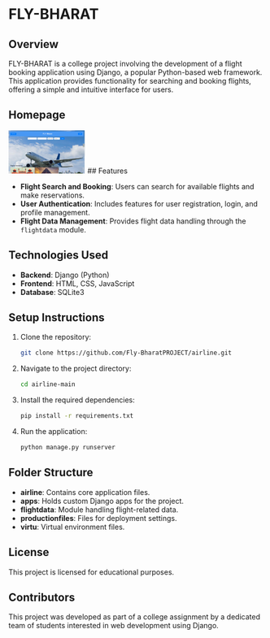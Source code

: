 # FLY-BHARAT

## Overview
FLY-BHARAT is a college project involving the development of a flight booking application using Django, a popular Python-based web framework. This application provides functionality for searching and booking flights, offering a simple and intuitive interface for users.
## Homepage
<img src="Homepage.png" alt="Homepage" width="30%" />
## Features

- **Flight Search and Booking**: Users can search for available flights and make reservations.
- **User Authentication**: Includes features for user registration, login, and profile management.
- **Flight Data Management**: Provides flight data handling through the `flightdata` module.

## Technologies Used

- **Backend**: Django (Python)
- **Frontend**: HTML, CSS, JavaScript
- **Database**: SQLite3

## Setup Instructions

1. Clone the repository:
   ```sh
   git clone https://github.com/Fly-BharatPROJECT/airline.git
   ```
2. Navigate to the project directory:
   ```sh
   cd airline-main
   ```
3. Install the required dependencies:
   ```sh
   pip install -r requirements.txt
   ```
4. Run the application:
   ```sh
   python manage.py runserver
   ```

## Folder Structure

- **airline**: Contains core application files.
- **apps**: Holds custom Django apps for the project.
- **flightdata**: Module handling flight-related data.
- **productionfiles**: Files for deployment settings.
- **virtu**: Virtual environment files.

## License

This project is licensed for educational purposes.

## Contributors

This project was developed as part of a college assignment by a dedicated team of students interested in web development using Django.

